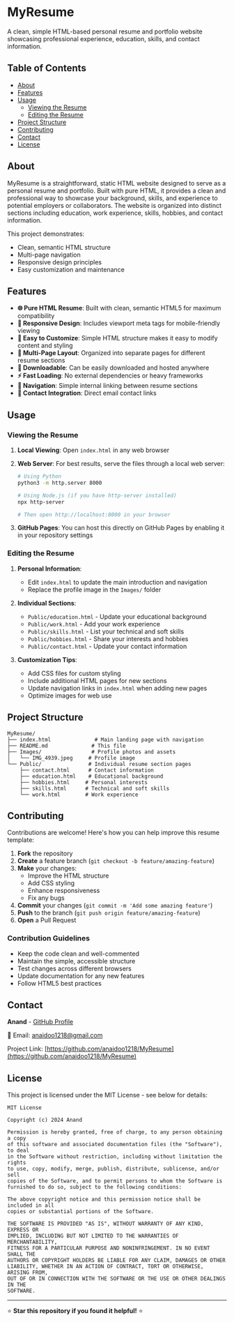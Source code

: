 # MyResume

A clean, simple HTML-based personal resume and portfolio website showcasing professional experience, education, skills, and contact information.

## Table of Contents

- [About](#about)
- [Features](#features)
- [Usage](#usage)
  - [Viewing the Resume](#viewing-the-resume)
  - [Editing the Resume](#editing-the-resume)
- [Project Structure](#project-structure)
- [Contributing](#contributing)
- [Contact](#contact)
- [License](#license)

## About

MyResume is a straightforward, static HTML website designed to serve as a personal resume and portfolio. Built with pure HTML, it provides a clean and professional way to showcase your background, skills, and experience to potential employers or collaborators. The website is organized into distinct sections including education, work experience, skills, hobbies, and contact information.

This project demonstrates:
- Clean, semantic HTML structure
- Multi-page navigation
- Responsive design principles
- Easy customization and maintenance

## Features

- **🌐 Pure HTML Resume**: Built with clean, semantic HTML5 for maximum compatibility
- **📱 Responsive Design**: Includes viewport meta tags for mobile-friendly viewing
- **🎨 Easy to Customize**: Simple HTML structure makes it easy to modify content and styling
- **📄 Multi-Page Layout**: Organized into separate pages for different resume sections
- **💾 Downloadable**: Can be easily downloaded and hosted anywhere
- **⚡ Fast Loading**: No external dependencies or heavy frameworks
- **🔗 Navigation**: Simple internal linking between resume sections
- **📧 Contact Integration**: Direct email contact links

## Usage

### Viewing the Resume

1. **Local Viewing**: Open `index.html` in any web browser
2. **Web Server**: For best results, serve the files through a local web server:
   ```bash
   # Using Python
   python3 -m http.server 8000
   
   # Using Node.js (if you have http-server installed)
   npx http-server
   
   # Then open http://localhost:8000 in your browser
   ```

3. **GitHub Pages**: You can host this directly on GitHub Pages by enabling it in your repository settings

### Editing the Resume

1. **Personal Information**: 
   - Edit `index.html` to update the main introduction and navigation
   - Replace the profile image in the `Images/` folder

2. **Individual Sections**:
   - `Public/education.html` - Update your educational background
   - `Public/work.html` - Add your work experience
   - `Public/skills.html` - List your technical and soft skills
   - `Public/hobbies.html` - Share your interests and hobbies
   - `Public/contact.html` - Update your contact information

3. **Customization Tips**:
   - Add CSS files for custom styling
   - Include additional HTML pages for new sections
   - Update navigation links in `index.html` when adding new pages
   - Optimize images for web use

## Project Structure

```
MyResume/
├── index.html              # Main landing page with navigation
├── README.md              # This file
├── Images/                # Profile photos and assets
│   └── IMG_4939.jpeg     # Profile image
└── Public/               # Individual resume section pages
    ├── contact.html      # Contact information
    ├── education.html    # Educational background
    ├── hobbies.html     # Personal interests
    ├── skills.html      # Technical and soft skills
    └── work.html        # Work experience
```

## Contributing

Contributions are welcome! Here's how you can help improve this resume template:

1. **Fork** the repository
2. **Create** a feature branch (`git checkout -b feature/amazing-feature`)
3. **Make** your changes:
   - Improve the HTML structure
   - Add CSS styling
   - Enhance responsiveness
   - Fix any bugs
4. **Commit** your changes (`git commit -m 'Add some amazing feature'`)
5. **Push** to the branch (`git push origin feature/amazing-feature`)
6. **Open** a Pull Request

### Contribution Guidelines

- Keep the code clean and well-commented
- Maintain the simple, accessible structure
- Test changes across different browsers
- Update documentation for any new features
- Follow HTML5 best practices

## Contact

**Anand** - [GitHub Profile](https://github.com/anaidoo1218)

📧 Email: anaidoo1218@gmail.com

Project Link: [https://github.com/anaidoo1218/MyResume](https://github.com/anaidoo1218/MyResume)

## License

This project is licensed under the MIT License - see below for details:

```
MIT License

Copyright (c) 2024 Anand

Permission is hereby granted, free of charge, to any person obtaining a copy
of this software and associated documentation files (the "Software"), to deal
in the Software without restriction, including without limitation the rights
to use, copy, modify, merge, publish, distribute, sublicense, and/or sell
copies of the Software, and to permit persons to whom the Software is
furnished to do so, subject to the following conditions:

The above copyright notice and this permission notice shall be included in all
copies or substantial portions of the Software.

THE SOFTWARE IS PROVIDED "AS IS", WITHOUT WARRANTY OF ANY KIND, EXPRESS OR
IMPLIED, INCLUDING BUT NOT LIMITED TO THE WARRANTIES OF MERCHANTABILITY,
FITNESS FOR A PARTICULAR PURPOSE AND NONINFRINGEMENT. IN NO EVENT SHALL THE
AUTHORS OR COPYRIGHT HOLDERS BE LIABLE FOR ANY CLAIM, DAMAGES OR OTHER
LIABILITY, WHETHER IN AN ACTION OF CONTRACT, TORT OR OTHERWISE, ARISING FROM,
OUT OF OR IN CONNECTION WITH THE SOFTWARE OR THE USE OR OTHER DEALINGS IN THE
SOFTWARE.
```

---

⭐ **Star this repository if you found it helpful!** ⭐